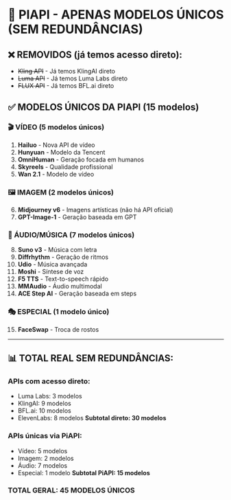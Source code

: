 # 🔄 PIAPI - APENAS MODELOS ÚNICOS (SEM REDUNDÂNCIAS)

## ❌ REMOVIDOS (já temos acesso direto):
- ~~Kling API~~ - Já temos KlingAI direto
- ~~Luma API~~ - Já temos Luma Labs direto  
- ~~FLUX API~~ - Já temos BFL.ai direto

## ✅ MODELOS ÚNICOS DA PIAPI (15 modelos)

### 🎬 VÍDEO (5 modelos únicos)
1. **Hailuo** - Nova API de vídeo
2. **Hunyuan** - Modelo da Tencent
3. **OmniHuman** - Geração focada em humanos
4. **Skyreels** - Qualidade profissional
5. **Wan 2.1** - Modelo de vídeo

### 🖼️ IMAGEM (2 modelos únicos)
6. **Midjourney v6** - Imagens artísticas (não há API oficial)
7. **GPT-Image-1** - Geração baseada em GPT

### 🎵 ÁUDIO/MÚSICA (7 modelos únicos)
8. **Suno v3** - Música com letra
9. **Diffrhythm** - Geração de ritmos
10. **Udio** - Música avançada
11. **Moshi** - Síntese de voz
12. **F5 TTS** - Text-to-speech rápido
13. **MMAudio** - Áudio multimodal
14. **ACE Step AI** - Geração baseada em steps

### 🎭 ESPECIAL (1 modelo único)
15. **FaceSwap** - Troca de rostos

---

## 📊 TOTAL REAL SEM REDUNDÂNCIAS:

### APIs com acesso direto:
- Luma Labs: 3 modelos
- KlingAI: 9 modelos
- BFL.ai: 10 modelos
- ElevenLabs: 8 modelos
**Subtotal direto: 30 modelos**

### APIs únicas via PiAPI:
- Vídeo: 5 modelos
- Imagem: 2 modelos
- Áudio: 7 modelos
- Especial: 1 modelo
**Subtotal PiAPI: 15 modelos**

### **TOTAL GERAL: 45 MODELOS ÚNICOS**